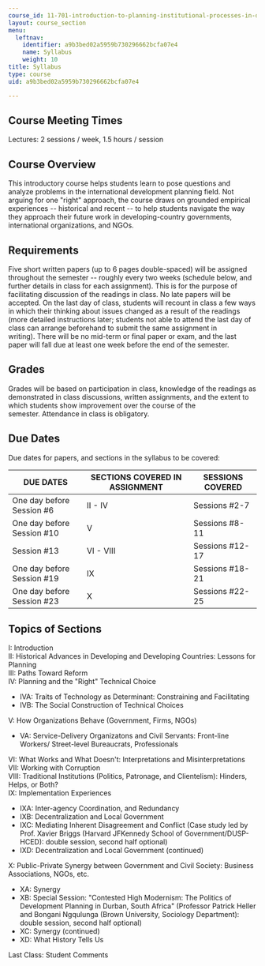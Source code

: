 ```yaml
---
course_id: 11-701-introduction-to-planning-institutional-processes-in-developing-countries-fall-2003
layout: course_section
menu:
  leftnav:
    identifier: a9b3bed02a5959b730296662bcfa07e4
    name: Syllabus
    weight: 10
title: Syllabus
type: course
uid: a9b3bed02a5959b730296662bcfa07e4

---
```


Course Meeting Times
--------------------

Lectures: 2 sessions / week, 1.5 hours / session

Course Overview
---------------

This introductory course helps students learn to pose questions and analyze problems in the international development planning field. Not arguing for one "right" approach, the course draws on grounded empirical experiences -- historical and recent -- to help students navigate the way they approach their future work in developing-country governments, international organizations, and NGOs.

Requirements
------------

Five short written papers (up to 6 pages double-spaced) will be assigned throughout the semester -- roughly every two weeks (schedule below, and further details in class for each assignment). This is for the purpose of facilitating discussion of the readings in class. No late papers will be accepted. On the last day of class, students will recount in class a few ways in which their thinking about issues changed as a result of the readings (more detailed instructions later; students not able to attend the last day of class can arrange beforehand to submit the same assignment in writing). There will be no mid-term or final paper or exam, and the last paper will fall due at least one week before the end of the semester.

Grades
------

Grades will be based on participation in class, knowledge of the readings as demonstrated in class discussions, written assignments, and the extent to which students show improvement over the course of the semester. Attendance in class is obligatory.

Due Dates
---------

Due dates for papers, and sections in the syllabus to be covered:

| DUE DATES | SECTIONS COVERED IN ASSIGNMENT | SESSIONS COVERED |
| --- | --- | --- |
| One day before Session #6 | II - IV | Sessions #2-7 |
| One day before Session #10 | V | Sessions #8-11 |
| Session #13 | VI - VIII  | Sessions #12-17 |
| One day before Session #19 | IX | Sessions #18-21 |
| One day before Session #23 | X | Sessions #22-25 

Topics of Sections
------------------

I: Introduction  
II: Historical Advances in Developing and Developing Countries: Lessons for Planning  
III: Paths Toward Reform  
IV: Planning and the "Right" Technical Choice

*   IVA: Traits of Technology as Determinant: Constraining and Facilitating
*   IVB: The Social Construction of Technical Choices

V: How Organizations Behave (Government, Firms, NGOs)

*   VA: Service-Delivery Organizatons and Civil Servants: Front-line Workers/ Street-level Bureaucrats, Professionals

VI: What Works and What Doesn't: Interpretations and Misinterpretations  
VII: Working with Corruption  
VIII: Traditional Institutions (Politics, Patronage, and Clientelism): Hinders, Helps, or Both?  
IX: Implementation Experiences

*   IXA: Inter-agency Coordination, and Redundancy
*   IXB: Decentralization and Local Government
*   IXC: Mediating Inherent Disagreement and Conflict (Case study led by Prof. Xavier Briggs (Harvard JFKennedy School of Government/DUSP-HCED): double session, second half optional) 
*   IXD: Decentralization and Local Government (continued)

X: Public-Private Synergy between Government and Civil Society: Business Associations, NGOs, etc.

*   XA: Synergy
*   XB: Special Session: "Contested High Modernism: The Politics of Development Planning in Durban, South Africa" (Professor Patrick Heller and Bongani Ngqulunga (Brown University, Sociology Department): double session, second half optional)
*   XC: Synergy (continued)
*   XD: What History Tells Us

Last Class: Student Comments